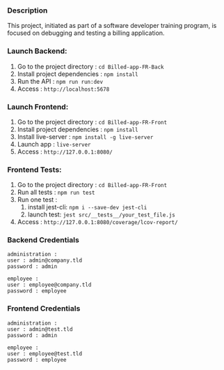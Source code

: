 ### Description

This project, initiated as part of a software developer training program, is focused on debugging and testing a billing application.

### Launch Backend:

1. Go to the project directory : `cd Billed-app-FR-Back`
2. Install project dependencies : `npm install`
3. Run the API : `npm run run:dev`
4. Access  : `http://localhost:5678`

### Launch Frontend:

1. Go to the project directory : `cd Billed-app-FR-Front`
2. Install project dependencies : `npm install`
3. Install live-server : `npm install -g live-server`
4. Launch app  : `live-server`
5. Access : `http://127.0.0.1:8080/`

### Frontend Tests:

1. Go to the project directory : `cd Billed-app-FR-Front`
2. Run all tests : `npm run test`
3. Run one test :
    1. install jest-cli: `npm i --save-dev jest-cli`
    2. launch test: `jest src/__tests__/your_test_file.js`
4. Access : `http://127.0.0.1:8080/coverage/lcov-report/`

### Backend Credentials
```
administration :
user : admin@company.tld 
password : admin

employee :
user : employee@company.tld
password : employee
```

### Frontend Credentials
```
administration :
user : admin@test.tld 
password : admin

employee :
user : employee@test.tld
password : employee
```